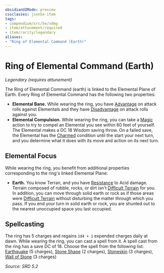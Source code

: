 ```yaml
---
obsidianUIMode: preview
cssclasses: json5e-item
tags:
- compendium/src/5e/xdmg
- item/attunement/required
- item/rarity/legendary
aliases: 
- "Ring of Elemental Command (Earth)"
---
```

# Ring of Elemental Command (Earth)
*Legendary (requires attunement)*  


The Ring of Elemental Command (earth) is linked to the Elemental Plane of Earth. Every Ring of Elemental Command has the following two properties:

- **Elemental Bane.** While wearing the ring, you have [Advantage](rules/variant-rules/advantage-xphb.md) on attack rolls against Elementals and they have [Disadvantage](rules/variant-rules/disadvantage-xphb.md) on attack rolls against you.  
- **Elemental Compulsion.** While wearing the ring, you can take a [Magic](rules/actions.md#Magic) action to try to compel an Elemental you see within 60 feet of yourself. The Elemental makes a DC 18 Wisdom saving throw. On a failed save, the Elemental has the [Charmed](rules/conditions.md#Charmed) condition until the start your next turn, and you determine what it does with its move and action on its next turn.  

## Elemental Focus

While wearing the ring, you benefit from additional properties corresponding to the ring's linked Elemental Plane:

- **Earth.** You know Terran, and you have [Resistance](rules/variant-rules/resistance-xphb.md) to Acid damage. Terrain composed of rubble, rocks, or dirt isn't [Difficult Terrain](rules/variant-rules/difficult-terrain-xphb.md) for you. In addition, you can move through solid earth or rock as if those areas were [Difficult Terrain](rules/variant-rules/difficult-terrain-xphb.md) without disturbing the matter through which you pass. If you end your turn in solid earth or rock, you are shunted out to the nearest unoccupied space you last occupied.  

## Spellcasting

The ring has 5 charges and regains `1d4 + 1` expended charges daily at dawn. While wearing the ring, you can cast a spell from it. A spell cast from the ring has a save DC of 18. Choose the spell from the following list: [Earthquake](compendium/spells/earthquake-xphb.md) (5 charges), [Stone Shape](compendium/spells/stone-shape-xphb.md) (2 charges), [Stoneskin](compendium/spells/stoneskin-xphb.md) (3 charges), [Wall of Stone](compendium/spells/wall-of-stone-xphb.md) (3 charges)

*Source: SRD 5.2*